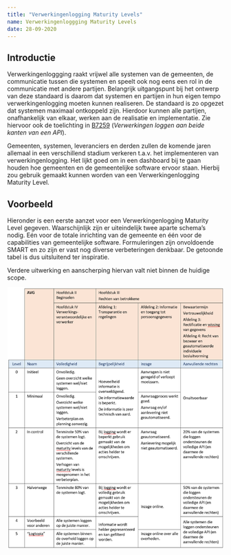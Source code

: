```yaml
---
title: "Verwerkingenlogging Maturity Levels"
name: Verwerkingenloggging Maturity Levels
date: 28-09-2020
---
```


## Introductie
Verwerkingenloggging raakt vrijwel alle systemen van de gemeenten, de communicatie tussen die systemen en speelt ook nog eens een rol in de communicatie met andere partijen. Belangrijk uitgangspunt bij het ontwerp van deze standaard is daarom dat systemen en partijen in hun eigen tempo verwerkingenlogging moeten kunnen realiseren.
De standaard is zo opgezet dat systemen maximaal ontkoppeld zijn. Hierdoor kunnen alle partijen, onafhankelijk van elkaar, werken aan de realisatie en implementatie. Zie hiervoor ook de toelichting in [B7259](./ontwerp/artefacten/7259.md) (*Verwerkingen loggen aan beide kanten van een API*). 

Gemeenten, systemen, leveranciers en derden zullen de komende jaren allemaal in een verschillend stadium verkeren t.a.v. het implementeren van verwerkingenlogging. Het lijkt goed om in een dashboard bij te gaan houden hoe gemeenten en de gemeentelijke software ervoor staan. Hierbij zou gebruik gemaakt kunnen worden van een Verwerkingenlogging Maturity Level.

## Voorbeeld
Hieronder is een eerste aanzet voor een Verwerkingenlogging Maturity Level gegeven.
Waarschijnlijk zijn er uiteindelijk twee aparte schema’s nodig. Eén voor de totale inrichting van de gemeente en één voor de capabilities van gemeentelijke software. Formuleringen zijn onvoldoende SMART en zo zijn er vast nog diverse verbeteringen denkbaar. De getoonde tabel is dus uitsluitend ter inspiratie.

Verdere uitwerking en aanscherping hiervan valt niet binnen de huidige scope.

<img src="./_assets/LML.png" alt="Verwerkingenlogging Maturity Levels" width="600"/>

